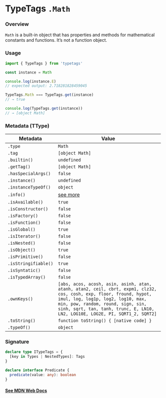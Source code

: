# TypeTags `.Math`

### Overview

`Math` is a built-in object that has properties and methods for mathematical constants and functions. It’s not a function object.

### Usage

```js
import { TypeTags } from 'typetags'

const instance = Math

console.log(instance.E)
// expected output: 2.718281828459045

TypeTags.Math === TypeTags.get(instance)
// → true

console.log(TypeTags.get(instance))
// → [object Math]
```

### Metadata (TType)

| Metadata             | Value                                                                                                                                                                                                                                                                        |
| -------------------- | ---------------------------------------------------------------------------------------------------------------------------------------------------------------------------------------------------------------------------------------------------------------------------- |
| `.type`              | `Math`                                                                                                                                                                                                                                                                       |
| `.tag`               | `[object Math]`                                                                                                                                                                                                                                                              |
| `.builtin()`         | `undefined`                                                                                                                                                                                                                                                                  |
| `.getTag()`          | `[object Math]`                                                                                                                                                                                                                                                              |
| `.hasSpecialArgs()`  | `false`                                                                                                                                                                                                                                                                      |
| `.instance()`        | `undefined`                                                                                                                                                                                                                                                                  |
| `.instanceTypeOf()`  | `object`                                                                                                                                                                                                                                                                     |
| `.info()`            | [see more]()                                                                                                                                                                                                                                                                 |
| `.isAvailable()`     | `true`                                                                                                                                                                                                                                                                       |
| `.isConstructor()`   | `false`                                                                                                                                                                                                                                                                      |
| `.isFactory()`       | `false`                                                                                                                                                                                                                                                                      |
| `.isFunction()`      | `false`                                                                                                                                                                                                                                                                      |
| `.isGlobal()`        | `true`                                                                                                                                                                                                                                                                       |
| `.isIterator()`      | `false`                                                                                                                                                                                                                                                                      |
| `.isNested()`        | `false`                                                                                                                                                                                                                                                                      |
| `.isObject()`        | `true`                                                                                                                                                                                                                                                                       |
| `.isPrimitive()`     | `false`                                                                                                                                                                                                                                                                      |
| `.isStringifiable()` | `true`                                                                                                                                                                                                                                                                       |
| `.isSyntatic()`      | `false`                                                                                                                                                                                                                                                                      |
| `.isTypedArray()`    | `false`                                                                                                                                                                                                                                                                      |
| `.ownKeys()`         | `[abs, acos, acosh, asin, asinh, atan, atanh, atan2, ceil, cbrt, expm1, clz32, cos, cosh, exp, floor, fround, hypot, imul, log, log1p, log2, log10, max, min, pow, random, round, sign, sin, sinh, sqrt, tan, tanh, trunc, E, LN10, LN2, LOG10E, LOG2E, PI, SQRT1_2, SQRT2]` |
| `.toString()`        | `function toString() { [native code] }`                                                                                                                                                                                                                                      |
| `.typeOf()`          | `object`                                                                                                                                                                                                                                                                     |

### Signature

```ts
declare type ITypeTags = {
  [key in Types | NestedTypes]: Tags
}

declare interface Predicate {
  predicate(value: any): boolean
}
```

#### [See MDN Web Docs](https://developer.mozilla.org/en-US/docs/Web/JavaScript/Reference/Global_Objects/Math)
